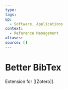 ```yaml
---
type:
tags:
up:
  - Software, Applications
context:
  - Reference Management
aliases:
source: []
---
```


# Better BibTex

Extension for [[Zotero]].
